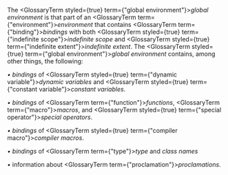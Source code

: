  



The <GlossaryTerm styled={true} term={"global environment"}><i>global environment</i></GlossaryTerm> is that part of an <GlossaryTerm  term={"environment"}><i>environment</i></GlossaryTerm> that contains <GlossaryTerm  term={"binding"}><i>bindings</i></GlossaryTerm> with both <GlossaryTerm styled={true} term={"indefinite scope"}><i>indefinite scope</i></GlossaryTerm> and <GlossaryTerm styled={true} term={"indefinite extent"}><i>indefinite extent</i></GlossaryTerm>. The <GlossaryTerm styled={true} term={"global environment"}><i>global environment</i></GlossaryTerm> contains, among other things, the following: 



*• bindings* of <GlossaryTerm styled={true} term={"dynamic variable"}><i>dynamic variables</i></GlossaryTerm> and <GlossaryTerm styled={true} term={"constant variable"}><i>constant variables</i></GlossaryTerm>. 



*• bindings* of <GlossaryTerm  term={"function"}><i>functions</i></GlossaryTerm>, <GlossaryTerm  term={"macro"}><i>macros</i></GlossaryTerm>, and <GlossaryTerm styled={true} term={"special operator"}><i>special operators</i></GlossaryTerm>. 



*• bindings* of <GlossaryTerm styled={true} term={"compiler macro"}><i>compiler macros</i></GlossaryTerm>. 



*• bindings* of <GlossaryTerm  term={"type"}><i>type</i></GlossaryTerm> and *class names* 



*•* information about <GlossaryTerm  term={"proclamation"}><i>proclamations</i></GlossaryTerm>.  







